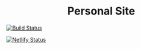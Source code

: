 <h1 align="center">Personal Site</h1>

[![Build Status](https://travis-ci.org/josephthomashines/site.svg?branch=master)](https://travis-ci.org/josephthomashines/site)

[![Netlify Status](https://api.netlify.com/api/v1/badges/e5435870-e6a8-4b15-b560-4337511442a5/deploy-status)](https://app.netlify.com/sites/dazzling-yonath-9b398b/deploys)
